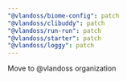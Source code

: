 ```yaml
---
"@vlandoss/biome-config": patch
"@vlandoss/clibuddy": patch
"@vlandoss/run-run": patch
"@vlandoss/starter": patch
"@vlandoss/loggy": patch
---
```


Move to @vlandoss organization
